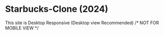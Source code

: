 # Starbucks-Clone (2024)
This site is Desktop Responsive (Desktop view Recommended)
/* NOT FOR MOBILE VIEW */
